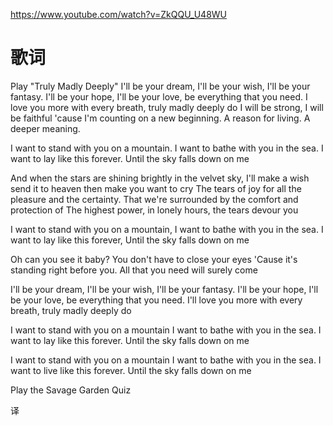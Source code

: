 
https://www.youtube.com/watch?v=ZkQQU_U48WU 

# 歌词

 
Play "Truly Madly Deeply"
I'll be your dream, I'll be your wish, I'll be your fantasy.
I'll be your hope, I'll be your love, be everything that you need.
I love you more with every breath, truly madly deeply do
I will be strong, I will be faithful 'cause I'm counting on a new beginning.
A reason for living. A deeper meaning.

I want to stand with you on a mountain.
I want to bathe with you in the sea.
I want to lay like this forever.
Until the sky falls down on me

And when the stars are shining brightly in the velvet sky,
I'll make a wish send it to heaven then make you want to cry
The tears of joy for all the pleasure and the certainty.
That we're surrounded by the comfort and protection of
The highest power, in lonely hours, the tears devour you

I want to stand with you on a mountain,
I want to bathe with you in the sea.
I want to lay like this forever,
Until the sky falls down on me

Oh can you see it baby?
You don't have to close your eyes
'Cause it's standing right before you.
All that you need will surely come

I'll be your dream, I'll be your wish, I'll be your fantasy.
I'll be your hope, I'll be your love, be everything that you need.
I'll love you more with every breath, truly madly deeply do

I want to stand with you on a mountain
I want to bathe with you in the sea.
I want to lay like this forever.
Until the sky falls down on me

I want to stand with you on a mountain
I want to bathe with you in the sea.
I want to live like this forever.
Until the sky falls down on me

Play the Savage Garden Quiz
 




译
